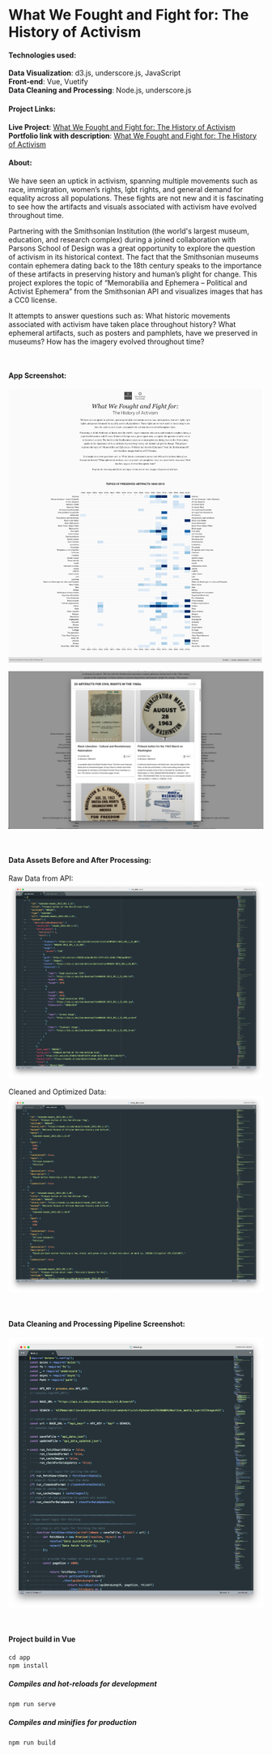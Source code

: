 # What We Fought and Fight for: The History of Activism 

#### Technologies used:
**Data Visualization**: d3.js, underscore.js, JavaScript<br>
**Front-end**: Vue, Vuetify<br>
**Data Cleaning and Processing**: Node.js, underscore.js
<br>

#### Project Links:
**Live Project**: [What We Fought and Fight for: The History of Activism](https://yoanacodes.github.io/projects/activism/) <br>
**Portfolio link with description**: [What We Fought and Fight for: The History of Activism](https://yoanacodes.github.io/#/projects/activism) 

#### About:
We have seen an uptick in activism, spanning multiple movements such as race, immigration, women’s rights, lgbt rights, and general demand for equality across all populations. These fights are not new and it is fascinating to see how the artifacts and visuals associated with activism have evolved throughout time.

Partnering with the Smithsonian Institution (the world's largest museum, education, and research complex) during a joined collaboration with Parsons School of Design was a great opportunity to explore the question of activism in its historical context. The fact that the Smithsonian museums contain ephemera dating back to the 18th century speaks to the importance of these artifacts in preserving history and human’s plight for change. This project explores the topic of “Memorabilia and Ephemera – Political and Activist Ephemera” from the Smithsonian API and visualizes images that has a CC0 license.

It attempts to answer questions such as: What historic movements associated with activism have taken place throughout history? What ephemeral artifacts, such as posters and pamphlets, have we preserved in museums? How has the imagery evolved throughout time?

<br>

#### App Screenshot:

![](../project_image.png)

![](../project_image_1.png)

<br>

#### Data Assets Before and After Processing:

Raw Data from API:
![](../data_before.png)

Cleaned and Optimized Data:
![](../data_after.png)

<br>

#### Data Cleaning and Processing Pipeline Screenshot:

![](../data_cleaning.png)

<br>

#### Project build in Vue

```
cd app
npm install
```

##### Compiles and hot-reloads for development
```
npm run serve
```

##### Compiles and minifies for production
```
npm run build
```